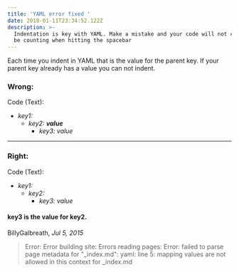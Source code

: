 ```yaml
---
title: 'YAML error fixed '
date: 2018-01-11T23:34:52.122Z
description: >-
  Indentation is key with YAML. Make a mistake and your code will not compile,
  be counting when hitting the spacebar
---
```

Each time you indent in YAML that is the value for the parent key. If your parent key already has a value you can not indent.

### Wrong:
Code (Text):

- _key1:_
    - _key2: ***value***_
        - _key3: value_
___
### Right:
Code (Text):

   - _key1:_
       - _key2:_
           - _key3: value_
     
#### key3 is the value for key2.
BillyGalbreath, *Jul 5, 2015*

>Error: Error building site: Errors reading pages: Error: failed to parse page metadata for "_index.md": yaml: line 5: mapping values are not allowed in this context for _index.md
>
